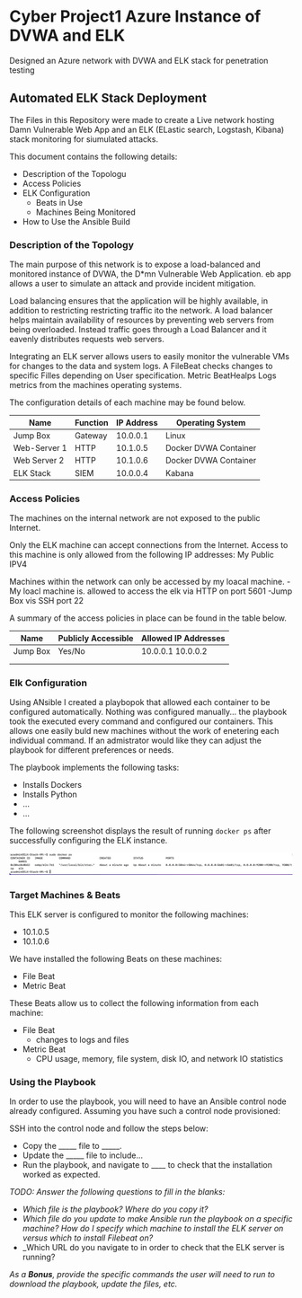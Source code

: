 # Cyber Project1 Azure Instance of DVWA and ELK
Designed an Azure network with DVWA and ELK stack for penetration testing

## Automated ELK Stack Deployment

The Files in this Repository were made to create a Live network hosting Damn Vulnerable Web App
and an ELK (ELastic search, Logstash, Kibana) stack monitoring for siumulated attacks.


This document contains the following details:
- Description of the Topologu
- Access Policies
- ELK Configuration
  - Beats in Use
  - Machines Being Monitored
- How to Use the Ansible Build



### Description of the Topology
The main purpose of this network is to expose a load-balanced and monitored instance of DVWA, the D*mn Vulnerable Web Application. eb app allows a user to simulate an attack and provide incident mitigation. 

Load balancing ensures that the application will be highly available, in addition to restricting restricting traffic ito the network.
A load balancer helps maintain availability of resources by preventing web servers from being overloaded. Instead traffic goes through a Load Balancer and it eavenly distributes requests  web servers.

Integrating an ELK server allows users to easily monitor the vulnerable VMs for changes to the data and system logs.
A FileBeat checks changes to specific Filles depending on User specification. Metric BeatHealps Logs metrics from 
the machines operating systems. 

The configuration details of each machine may be found below.

| Name         | Function | IP Address | Operating System      |
|--------------|----------|------------|-----------------------|
| Jump Box     | Gateway  | 10.0.0.1   | Linux                 |
| Web-Server 1 | HTTP     | 10.1.0.5   | Docker DVWA Container |
| Web Server 2 | HTTP     | 10.1.0.6   | Docker DVWA Container |
| ELK Stack    | SIEM     | 10.0.0.4   | Kabana                |

### Access Policies

The machines on the internal network are not exposed to the public Internet. 

Only the ELK machine can accept connections from the Internet.
Access to this machine is only allowed from the following IP addresses:
My Public IPV4 

Machines within the network can only be accessed by my loacal machine.
    -My loacl machine is. allowed to access the elk via HTTP on port 5601
    -Jump Box vis SSH port 22

A summary of the access policies in place can be found in the table below.

| Name     | Publicly Accessible | Allowed IP Addresses |
|----------|---------------------|----------------------|
| Jump Box | Yes/No              | 10.0.0.1 10.0.0.2    |
|          |                     |                      |
|          |                     |                      |

### Elk Configuration

Using ANsible I created a playbopok that allowed each container to be configured automatically. Nothing was configured manually... the playbook took the executed every command and configured our containers. This allows one easily buld new machines without the work of enetering each individual command. If an admistrator would like they can adjust the playbook for different preferences or needs. 

The playbook implements the following tasks:
- Installs Dockers
- Installs Python
- ...
- ...

The following screenshot displays the result of running `docker ps` after successfully configuring the ELK instance.


![Docker Command](/Images/Dockerps.png)

### Target Machines & Beats
This ELK server is configured to monitor the following machines:
- 10.1.0.5
- 10.1.0.6

We have installed the following Beats on these machines:
- File Beat
- Metric Beat

These Beats allow us to collect the following information from each machine:
- File Beat
  - changes to logs and files
- Metric Beat
  - CPU usage, memory, file system, disk IO, and network IO statistics

### Using the Playbook
In order to use the playbook, you will need to have an Ansible control node already configured. Assuming you have such a control node provisioned: 

SSH into the control node and follow the steps below:
- Copy the _____ file to _____.
- Update the _____ file to include...
- Run the playbook, and navigate to ____ to check that the installation worked as expected.

_TODO: Answer the following questions to fill in the blanks:_
- _Which file is the playbook? Where do you copy it?_
- _Which file do you update to make Ansible run the playbook on a specific machine? How do I specify which machine to install the ELK server on versus which to install Filebeat on?_
- _Which URL do you navigate to in order to check that the ELK server is running?

_As a **Bonus**, provide the specific commands the user will need to run to download the playbook, update the files, etc._
